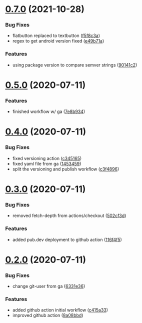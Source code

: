 # [0.7.0](https://github.com/diegocosta/flutter_siren/compare/v0.5.0...v0.7.0) (2021-10-28)


### Bug Fixes

* flatbutton replaced to textbutton ([f5f8c3a](https://github.com/diegocosta/flutter_siren/commit/f5f8c3a680bfe6a627a82c5b7534ccd0c462f07c))
* regex to get android version fixed ([e49b71a](https://github.com/diegocosta/flutter_siren/commit/e49b71a05c8fdc75909ec9c362b21542ddf3562f))


### Features

* using package version to compare semver strings ([90141c2](https://github.com/diegocosta/flutter_siren/commit/90141c26d83cc0448becad2b8e5cf8b9db1901d3))



# [0.5.0](https://github.com/diegocosta/flutter_siren/compare/v0.4.0...v0.5.0) (2020-07-11)


### Features

* finished workflow w/ ga ([7e8b934](https://github.com/diegocosta/flutter_siren/commit/7e8b934224ebeb6a063ec5ce0c44ec7d41f52e44))



# [0.4.0](https://github.com/diegocosta/flutter_siren/compare/v0.3.0...v0.4.0) (2020-07-11)


### Bug Fixes

* fixed versioning action ([c345165](https://github.com/diegocosta/flutter_siren/commit/c3451657295146d555f9201ea75c62b3248d9c2a))
* fixed yaml file from ga ([1453459](https://github.com/diegocosta/flutter_siren/commit/1453459a8c83673f9dca210a991480c562c85ae4))
* split the versioning and publish workflow ([c3f4896](https://github.com/diegocosta/flutter_siren/commit/c3f489641f748662da7420922536b371f519ddc9))



# [0.3.0](https://github.com/diegocosta/flutter_siren/compare/v0.2.0...v0.3.0) (2020-07-11)


### Bug Fixes

* removed fetch-depth from actions/checkout ([502cf3d](https://github.com/diegocosta/flutter_siren/commit/502cf3dc12ca3c527ff7c7c3393dbb6e12fcb5a9))


### Features

* added pub.dev deployment to github action ([116f4f5](https://github.com/diegocosta/flutter_siren/commit/116f4f5ddc98f8d0dd244e02fd9f7de1e094e5aa))



# [0.2.0](https://github.com/diegocosta/flutter_siren/compare/c415a33dcf5ff4453f37d32970c48435fee11fcf...v0.2.0) (2020-07-11)


### Bug Fixes

* change git-user from ga ([6331e36](https://github.com/diegocosta/flutter_siren/commit/6331e363d56c8b64f836444b21617496a254723d))


### Features

* added github action initial workflow ([c415a33](https://github.com/diegocosta/flutter_siren/commit/c415a33dcf5ff4453f37d32970c48435fee11fcf))
* improved github action ([8a08bbd](https://github.com/diegocosta/flutter_siren/commit/8a08bbd0d5d9733dea034748549e44f7b35a3111))




